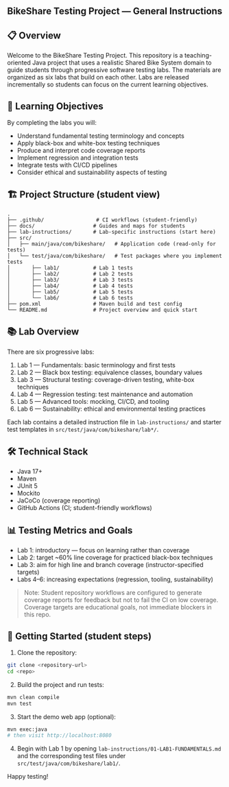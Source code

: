 ## BikeShare Testing Project — General Instructions

## 📋 Overview

Welcome to the BikeShare Testing Project. This repository is a teaching-oriented Java project that uses a realistic Shared Bike System domain to guide students through progressive software testing labs. The materials are organized as six labs that build on each other. Labs are released incrementally so students can focus on the current learning objectives.

## 🎯 Learning Objectives

By completing the labs you will:

- Understand fundamental testing terminology and concepts
- Apply black-box and white-box testing techniques
- Produce and interpret code coverage reports
- Implement regression and integration tests
- Integrate tests with CI/CD pipelines
- Consider ethical and sustainability aspects of testing

## 🏗 Project Structure (student view)

```
.
├── .github/                 # CI workflows (student-friendly)
├── docs/                   # Guides and maps for students
├── lab-instructions/       # Lab-specific instructions (start here)
├── src/
│   ├── main/java/com/bikeshare/   # Application code (read-only for tests)
│   └── test/java/com/bikeshare/   # Test packages where you implement tests
│       ├── lab1/           # Lab 1 tests
│       ├── lab2/           # Lab 2 tests
│       ├── lab3/           # Lab 3 tests
│       ├── lab4/           # Lab 4 tests
│       ├── lab5/           # Lab 5 tests
│       └── lab6/           # Lab 6 tests
├── pom.xml                 # Maven build and test config
└── README.md               # Project overview and quick start
```

## 📚 Lab Overview

There are six progressive labs:

1. Lab 1 — Fundamentals: basic terminology and first tests
2. Lab 2 — Black box testing: equivalence classes, boundary values
3. Lab 3 — Structural testing: coverage-driven testing, white-box techniques
4. Lab 4 — Regression testing: test maintenance and automation
5. Lab 5 — Advanced tools: mocking, CI/CD, and tooling
6. Lab 6 — Sustainability: ethical and environmental testing practices

Each lab contains a detailed instruction file in `lab-instructions/` and starter test templates in `src/test/java/com/bikeshare/lab*/`.

## 🛠 Technical Stack

- Java 17+
- Maven
- JUnit 5
- Mockito
- JaCoCo (coverage reporting)
- GitHub Actions (CI; student-friendly workflows)

## 📊 Testing Metrics and Goals

- Lab 1: introductory — focus on learning rather than coverage
- Lab 2: target ~60% line coverage for practiced black-box techniques
- Lab 3: aim for high line and branch coverage (instructor-specified targets)
- Labs 4–6: increasing expectations (regression, tooling, sustainability)

> Note: Student repository workflows are configured to generate coverage reports for feedback but not to fail the CI on low coverage. Coverage targets are educational goals, not immediate blockers in this repo.

## 🚀 Getting Started (student steps)

1. Clone the repository:

```bash
git clone <repository-url>
cd <repo>
```

2. Build the project and run tests:

```bash
mvn clean compile
mvn test
```

3. Start the demo web app (optional):

```bash
mvn exec:java
# then visit http://localhost:8080
```

4. Begin with Lab 1 by opening `lab-instructions/01-LAB1-FUNDAMENTALS.md` and the corresponding test files under `src/test/java/com/bikeshare/lab1/`.






Happy testing!

